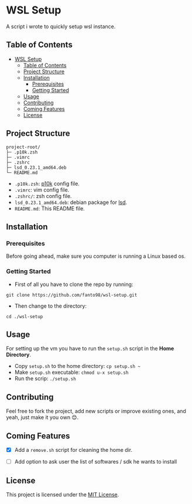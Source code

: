 # WSL Setup

A script i wrote to quickly setup wsl instance.

## Table of Contents
- [WSL Setup](#wsl-setup)
  - [Table of Contents](#table-of-contents)
  - [Project Structure](#project-structure)
  - [Installation](#installation)
    - [Prerequisites](#prerequisites)
    - [Getting Started](#getting-started)
  - [Usage](#usage)
  - [Contributing](#contributing)
  - [Coming Features](#coming-features)
  - [License](#license)

## Project Structure

```
project-root/
├─ .p10k.zsh
├─ .vimrc
├─ .zshrc
├─ lsd_0.23.1_amd64.deb
└─ README.md
```


- `.p10k.zsh`: [p10k](https://github.com/romkatv/powerlevel10k) config file.
- `.vimrc`: vim config file.
- `.zshrc/`: zsh config file.
- `lsd_0.23.1_amd64.deb`: debian package for [lsd](https://github.com/lsd-rs/lsd).
- `README.md`: This README file.

## Installation

### Prerequisites
Before going ahead, make sure you computer is running a Linux based os.
### Getting Started

- First of all you have to clone the repo by running:
```
git clone https://github.com/fanto98/wsl-setup.git
```

- Then change to the directory:
```
cd ./wsl-setup
```

## Usage

For setting up the vm you have to run the `setup.sh` script in the **Home Directory**.

- Copy `setup.sh` to the home directory: `cp setup.sh ~`
- Make `setup.sh` executable: `chmod u-x setup.sh`
- Run the scrip: `./setup.sh`

## Contributing

Feel free to fork the project, add new scripts or improve existing ones, and yeah, just make it you own 😊.

## Coming Features
- [x] Add a `remove.sh` script for cleaning the home dir.
- [ ] Add option to ask user the list of softwares / sdk he wants to install


## License

This project is licensed under the [MIT License](LICENSE).